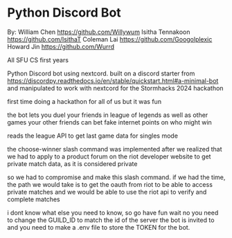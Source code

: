 # Python Discord Bot
By:
William Chen https://github.com/Willywum
Isitha Tennakoon https://github.com/IsithaT
Coleman Lai https://github.com/Googolplexic
Howard Jin https://github.com/Wurrd

All SFU CS first years

Python Discord bot using nextcord.
built on a discord starter from 
https://discordpy.readthedocs.io/en/stable/quickstart.html#a-minimal-bot
and manipulated to work with nextcord for the Stormhacks 2024 hackathon

first time doing a hackathon for all of us but it was fun

the bot lets you duel your friends in league of legends as well as other games
your other friends can bet fake internet points on who might win

reads the league API to get last game data for singles mode

the choose-winner slash command was implemented after we realized
that we had to apply to a product forum on the riot developer website
to get private match data, as it is considered private

so we had to compromise and make this slash command.
if we had the time, the path we would take is to get the oauth
from riot to be able to access private matches and we would be able to 
use the riot api to verify and complete matches

i dont know what else you need to know, so go have fun
wait no
you need to change the GUILD_ID to match the id of the server the bot is invited to
and you need to make a .env file to store the TOKEN for the bot.



